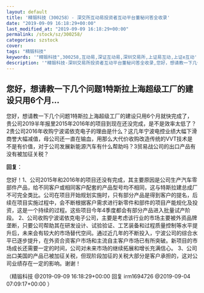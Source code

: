 ```yaml
---
layout: default
title: '精锻科技（300258）- 深交所互动易投资者互动平台董秘问答全收录'
date: "2019-09-09 16:18:29+00:00"
last_modified_at: "2019-09-09 16:18:29+00:00"
permalink: /stock/sz/300258/
categories: szstock
cover: 
tags: "精锻科技"
keywords: '"精锻科技",300258,互动易,深证互动易,深圳交易所,上证易互动,上证e互动'
description: '"精锻科技-深圳交易所投资者互动平台董秘问答全收录,您好，想请教一下几个问题1特斯拉上海超级工厂的建设只用6个月就快完成了，贵公司2019半年报里2015年2016年的项目到现在还没完成，是不是效率太低了？2贵公司2016年收购宁波诺依克电子的理由是什么？这几年宁波电控业绩大幅下滑商誉大幅减值，母公司还一直在输血，用那么大代价收购改造传统的VVT技术是不是有价值，对于公司发展新能源汽车有什么帮助吗？3贸易战公司的出口产品有没有被加征关税？"'
---
```


## 您好，想请教一下几个问题1特斯拉上海超级工厂的建设只用6个月...

您好，想请教一下几个问题1特斯拉上海超级工厂的建设只用6个月就快完成了，贵公司2019半年报里2015年2016年的项目到现在还没完成，是不是效率太低了？2贵公司2016年收购宁波诺依克电子的理由是什么？这几年宁波电控业绩大幅下滑商誉大幅减值，母公司还一直在输血，用那么大代价收购改造传统的VVT技术是不是有价值，对于公司发展新能源汽车有什么帮助吗？3贸易战公司的出口产品有没有被加征关税？

**回复**：

您好！1、公司2015年和2016年的项目还没有完成，其主要原因是公司生产汽车零部件产品，给不同客户或相同客户配套的产品型号均不相同，这与特斯拉建总成厂不可完全类比。公司在项目开始规划实施时，只有部分产品是得到客户的提名，后续在项目实施过程中，会不断根据客户需求进行新零件和部件的项目产能规化及投资，这是一个持续的过程。这些项目今年4季度都会有部分产品进入批量试产阶段。
2、公司收购宁波诺依克电子公司，主要是考虑该行业的市场主要被外资品牌垄断，只要公司帮助其在研发设计、试验验证、工艺装备和过程质量控制等水平提升后，未来会有较大的市场替代空间。通过近几年的不断投入，宁波公司的综合水平已逐步提升，在外资合资客户市场和主流自主客户市场已有所突破。新项目的市场成长还需要一定的时间，公司对未来市场的继续拓展和增长充满信心。 
3、公司出口美国的产品已被加征关税，但现阶段加征的关税大部分是客户承担的，这对公司业绩存在一定的影响。谢谢！ 

（精锻科技  @2019-09-09 16:18:29+00:00 回复 irm1694726  @2019-09-04 07:09:17+00:00 ）

